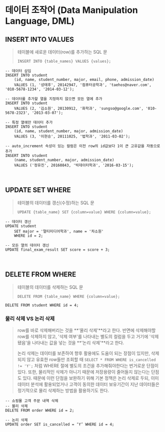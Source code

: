 # 데이터 조작어 (Data Manipulation Language, DML)

## INSERT INTO VALUES

> 테이블에 새로운 데이터(row)를 추가하는 SQL 문
>
> `INSERT INTO {table_names} VALUES {values};` 

```mysql
-- 데이터 삽입
INSERT INTO student
	(id, name, student_number, major, email, phone, admission_date)
    VALUES (1, '성태후', 20142947, '컴퓨터공학과', 'taehos@naver.com', '010-5678-1234', '2014-03-12');

-- 데이터를 추가할 열을 지정하지 않으면 모든 열에 추가
INSERT INTO student
    VALUES (2, '김소원', 20130912, '화학과', 'sungso@google.com', '010-5678-2323', '2013-03-07');
    
-- 특정 열에만 데이터 추가
INSERT INTO student
	(id, name, student_number, major, admission_date)
    VALUES (3, '이현승', 20111025, '법학과', '2011-03-02');
    
-- auto_increment 속성이 있는 컬럼은 이전 row의 id값보다 1이 큰 고유값을 자동으로 추가
INSERT INTO student
	(name, student_number, major, admission_date)
    VALUES ('정유진', 20160843, '빅데이터학과', '2016-03-15');
```

<br/>

## UPDATE SET WHERE

> 테이블의 데이터를 갱신(수정)하는 SQL 문
>
> `UPDATE {table_name} SET {column=value} WHERE {column=value};`

```mysql
-- 데이터 갱신
UPDATE student 
	SET major = '멀티미디어학과', name = '차소원'
	WHERE id = 2;
	
-- 모든 열의 데이터 갱신
UPDATE final_exam_result SET score = score + 3;
```

<br/>

## DELETE FROM WHERE

> 테이블의 데이터를 삭제하는 SQL 문
>
> `DELETE FROM {table_name} WHERE {column=value};`

```mysql
DELETE FROM student WHERE id = 4;
```

### 물리 삭제 VS 논리 삭제

> row를 바로 삭제해버리는 것을 **'물리 삭제'**라고 한다. 반면에 삭제해야할 row를 삭제하지 않고, '삭제 여부'를 나타내는 별도의 컬럼을 두고 거기에 '삭제됐음'을 나타내는 값을 넣는 것을 **'논리 삭제'**라고 한다.
>
> 논리 삭제는 데이터를 보존하여 향후 활용에도 도움이 되는 장점이 있지만, 삭제되지 않고 유효한 row들만 조회할 때 `SELECT * FROM WHERE is_cancelled != 'Y';` 처럼 WHERE 절에 별도의 조건을 추가해줘야한다는 번거로운 단점이 있다. 또한, 물리적인 삭제가 아니기 때문에 저장용량이 줄어들지 않는다는 단점도 있다. 때문에 이런 단점을 보완하기 위해 기본 정책은 논리 삭제로 두되, 이미 데이터 분석에 활용되었거나 고객이 동의한 데이터 보유기간이 지난 데이터들은 정기적으로 물리 삭제하는 방법을 활용하기도 한다.

```mysql
-- 쇼핑몰 고객 주문 내역 삭제
-- 물리 삭제
DELETE FROM order WHERE id = 2; 

-- 논리 삭제
UPDATE order SET is_cancelled = ‘Y’ WHERE id = 4;
```

